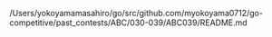 /Users/yokoyamamasahiro/go/src/github.com/myokoyama0712/go-competitive/past_contests/ABC/030-039/ABC039/README.md
